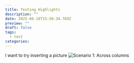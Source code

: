 ```yaml
---
title: Testing Highlights
description: ""
date: 2025-06-18T15:50:34.769Z
preview: ""
draft: false
tags:
  - test
categories:
---
```


I want to try inserting a picture ![Scenario 1: Across columns](/images/github-desktop.jpg)

